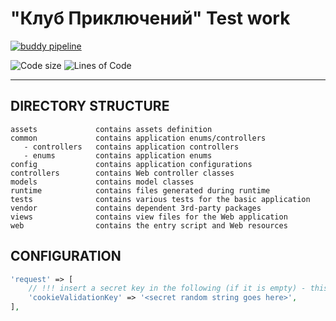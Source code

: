 # "Клуб Приключений" Test work

[![buddy pipeline](https://app.buddy.works/dead4w/club-task/pipelines/pipeline/301757/badge.svg?token=bfcd84c7fa743dec501694b1ab6f97bf4a546bc3b193573ce0ac16661765648f "buddy pipeline")](https://app.buddy.works/dead4w/club-task/pipelines/pipeline/301757)

![Code size](https://img.shields.io/github/languages/code-size/dead4w/club_task.svg)
![Lines of Code](https://tokei.rs/b1/github/dead4w/club_task?category=code)

------------------------

DIRECTORY STRUCTURE
-------------------

    assets             contains assets definition
    common             contains application enums/controllers
       - controllers   contains application controllers
       - enums         contains application enums
    config             contains application configurations
    controllers        contains Web controller classes
    models             contains model classes
    runtime            contains files generated during runtime
    tests              contains various tests for the basic application
    vendor             contains dependent 3rd-party packages
    views              contains view files for the Web application
    web                contains the entry script and Web resources

CONFIGURATION
------------

```php
'request' => [
    // !!! insert a secret key in the following (if it is empty) - this is required by cookie validation
    'cookieValidationKey' => '<secret random string goes here>',
],
```